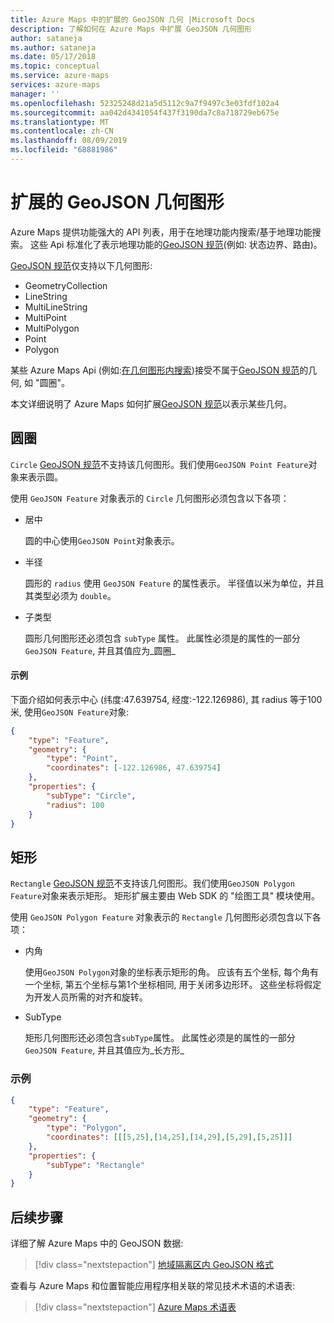 ```yaml
---
title: Azure Maps 中的扩展的 GeoJSON 几何 |Microsoft Docs
description: 了解如何在 Azure Maps 中扩展 GeoJSON 几何图形
author: sataneja
ms.author: sataneja
ms.date: 05/17/2018
ms.topic: conceptual
ms.service: azure-maps
services: azure-maps
manager: ''
ms.openlocfilehash: 52325248d21a5d5112c9a7f9497c3e03fdf102a4
ms.sourcegitcommit: aa042d4341054f437f3190da7c8a718729eb675e
ms.translationtype: MT
ms.contentlocale: zh-CN
ms.lasthandoff: 08/09/2019
ms.locfileid: "68881986"
---
```

# <a name="extended-geojson-geometries"></a>扩展的 GeoJSON 几何图形

Azure Maps 提供功能强大的 API 列表，用于在地理功能内搜索/基于地理功能搜索。
这些 Api 标准化了表示地理功能的[GeoJSON 规范][1](例如: 状态边界、路由)。  

[GeoJSON 规范][1]仅支持以下几何图形:

* GeometryCollection
* LineString
* MultiLineString
* MultiPoint
* MultiPolygon
* Point
* Polygon

某些 Azure Maps Api (例如:[在几何图形内搜索](https://docs.microsoft.com/rest/api/maps/search/postsearchinsidegeometry))接受不属于[GeoJSON 规范][1]的几何, 如 "圆圈"。

本文详细说明了 Azure Maps 如何扩展[GeoJSON 规范][1]以表示某些几何。

## <a name="circle"></a>圆圈

`Circle` [GeoJSON 规范][1]不支持该几何图形。我们使用`GeoJSON Point Feature`对象来表示圆。

使用 `GeoJSON Feature` 对象表示的 `Circle` 几何图形必须包含以下各项：

- 居中

    圆的中心使用`GeoJSON Point`对象表示。

- 半径

    圆形的 `radius` 使用 `GeoJSON Feature` 的属性表示。 半径值以米为单位，并且其类型必须为 `double`。

- 子类型

    圆形几何图形还必须包含 `subType` 属性。 此属性必须是的属性的一部分`GeoJSON Feature`, 并且其值应为_圆圈_

#### <a name="example"></a>示例

下面介绍如何表示中心 (纬度:47.639754, 经度:-122.126986), 其 radius 等于100米, 使用`GeoJSON Feature`对象:

```json            
{
    "type": "Feature",
    "geometry": {
        "type": "Point",
        "coordinates": [-122.126986, 47.639754]
    },
    "properties": {
        "subType": "Circle",
        "radius": 100
    }
}          
```

## <a name="rectangle"></a>矩形

`Rectangle` [GeoJSON 规范][1]不支持该几何图形。我们使用`GeoJSON Polygon Feature`对象来表示矩形。 矩形扩展主要由 Web SDK 的 "绘图工具" 模块使用。

使用 `GeoJSON Polygon Feature` 对象表示的 `Rectangle` 几何图形必须包含以下各项：

- 内角

    使用`GeoJSON Polygon`对象的坐标表示矩形的角。 应该有五个坐标, 每个角有一个坐标, 第五个坐标与第1个坐标相同, 用于关闭多边形环。 这些坐标将假定为开发人员所需的对齐和旋转。

- SubType

    矩形几何图形还必须包含`subType`属性。 此属性必须是的属性的一部分`GeoJSON Feature`, 并且其值应为_长方形_

### <a name="example"></a>示例

```json
{
    "type": "Feature",
    "geometry": {
        "type": "Polygon",
        "coordinates": [[[5,25],[14,25],[14,29],[5,29],[5,25]]]
    },
    "properties": {
        "subType": "Rectangle"
    }
}

```
## <a name="next-steps"></a>后续步骤

详细了解 Azure Maps 中的 GeoJSON 数据:

> [!div class="nextstepaction"]
> [地域隔离区内 GeoJSON 格式](geofence-geojson.md)

查看与 Azure Maps 和位置智能应用程序相关联的常见技术术语的术语表:

> [!div class="nextstepaction"]
> [Azure Maps 术语表](glossary.md)

[1]: https://tools.ietf.org/html/rfc7946

